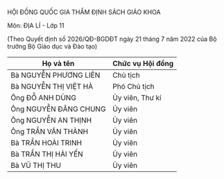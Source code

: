 HỘI ĐỒNG QUỐC GIA
THẨM ĐỊNH SÁCH GIÁO KHOA

Môn: ĐỊA LÍ - Lớp 11

(Theo Quyết định số 2026/QĐ-BGDĐT ngày 21 tháng 7 năm 2022
của Bộ trưởng Bộ Giáo dục và Đào tạo)

Họ và tên | Chức vụ Hội đồng
--- | ---
Bà NGUYỄN PHƯƠNG LIÊN | Chủ tịch
Bà NGUYỄN THỊ VIỆT HÀ | Phó Chủ tịch
Ông ĐỖ ANH DŨNG | Ủy viên, Thư kí
Ông NGUYỄN ĐĂNG CHUNG | Ủy viên
Ông NGUYỄN AN THỊNH | Ủy viên
Ông TRẦN VĂN THÀNH | Ủy viên
Bà TRẦN HOÀI TRINH | Ủy viên
Bà TRẦN THỊ HẢI YẾN | Ủy viên
Bà VŨ THỊ THU | Ủy viên